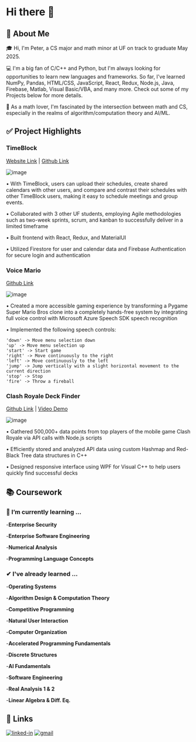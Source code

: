 # Hi there 👋

<!--
**ptsalmon/ptsalmon** is a ✨ _special_ ✨ repository because its `README.md` (this file) appears on your GitHub profile.

Here are some ideas to get you started:

- 🔭 I’m currently working on ...
- 🌱 I’m currently learning ...
- 👯 I’m looking to collaborate on ...
- 🤔 I’m looking for help with ...
- 💬 Ask me about ...
- 📫 How to reach me: ...
- 😄 Pronouns: ...
- ⚡ Fun fact: ...
-->

## 🐊 About Me
🎓 Hi, I'm Peter, a CS major and math minor at UF on track to graduate May 2025. 

💻 I'm a big fan of C/C++ and Python, but I'm always looking for opportunities to learn new languages and frameworks. So far, I've learned NumPy, Pandas, HTML/CSS, JavaScript, React, Redux, Node.js, Java,
Firebase, Matlab, Visual Basic/VBA, and many more. Check out some of my Projects below for more details.

🤔 As a math lover, I'm fascinated by the intersection between math and CS, especially in the realms of algorithm/computation theory and AI/ML.



## ✅ Project Highlights

### TimeBlock

[Website Link](https://www.time-block.io/) | [Github Link](https://github.com/AidanPine/TimeBlock)

![image](https://github.com/ptsalmon/ptsalmon/assets/91584330/41c70bd6-0e59-463c-9aa6-5a38a621d7a2)

• With TimeBlock, users can upload their schedules, create shared calendars with other users, and compare and contrast their schedules with other TimeBlock users, making it easy to schedule meetings and group events.

• Collaborated with 3 other UF students, employing Agile methodologies such as two-week sprints, scrum, and kanban to successfully deliver in a limited timeframe

• Built frontend with React, Redux, and MaterialUI

• Utilized Firestore for user and calendar data and Firebase Authentication for secure login and authentication


### Voice Mario

[Github Link](https://github.com/dev-lukian/NUI-Mario)

![image](https://github.com/ptsalmon/ptsalmon/assets/91584330/e24cd991-d897-4ba5-ac70-1064e27a28a8)

• Created a more accessible gaming experience by transforming a Pygame Super Mario Bros clone into a completely
hands-free system by integrating full voice control with Microsoft Azure Speech SDK speech recognition

• Implemented the following speech controls:

    'down' -> Move menu selection down
    'up' -> Move menu selection up
    'start' -> Start game
    'right' -> Move continuously to the right
    'left' -> Move continuously to the left
    'jump' -> Jump vertically with a slight horizontal movement to the current direction
    'stop' -> Stop
    'fire' -> Throw a fireball


### Clash Royale Deck Finder

[Github Link](https://github.com/ptsalmon/Clash-Royale-Deck-Finder) | [Video Demo](https://www.youtube.com/watch?v=9v--_feFCC8)

![image](https://github.com/ptsalmon/ptsalmon/assets/91584330/897322a9-e6f9-462f-a751-4009408d5e09)

• Gathered 500,000+ data points from top players of the mobile game Clash Royale via API calls with Node.js scripts

• Efficiently stored and analyzed API data using custom Hashmap and Red-Black Tree data structures in C++

• Designed responsive interface using WPF for Visual C++ to help users quickly find successful decks



## 📚 Coursework

### 🌱 I’m currently learning ...

-**Enterprise Security**

-**Enterprise Software Engineering**

-**Numerical Analysis**

-**Programming Language Concepts**

### ✔ I've already learned ...

-**Operating Systems**

-**Algorithm Design & Computation Theory**

-**Competitive Programming**

-**Natural User Interaction**

-**Computer Organization**

-**Accelerated Programming Fundamentals**

-**Discrete Structures**

-**AI Fundamentals**

-**Software Engineering**

-**Real Analysis 1 & 2**

-**Linear Algebra & Diff. Eq.**




## 🔗 Links
[![linked-in](https://img.shields.io/badge/Linked_In-0077B5?style=for-the-badge&logo=LinkedIn&logoColor=white)](https://www.linkedin.com/in/peter-salmon/)
[![gmail](https://img.shields.io/badge/Gmail-D14836?style=for-the-badge&logo=Gmail&logoColor=white)](mailto:ptsalmon03@gmail.com)
